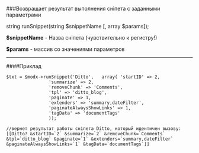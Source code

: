 ###Возвращает результат выполнения сніпета с заданными параметрами

string runSnippet(string $snippetName [, array $params]);

**$snippetName** - Назва сніпета (чувствительно к регистру!)

**$params** - массив со значениями параметров

***

####Приклад

	$txt = $modx->runSnippet('Ditto', 	array( 'startID' => 2, 
					'summarize' => 2, 
					'removeChunk' => 'Comments', 
					'tpl' => 'ditto_blog', 
					'paginate' => 1, 
					'extenders' => 'summary,dateFilter', 
					'paginateAlwaysShowLinks' => 1, 
					'tagData' => 'documentTags' 
					));

	//вернет результат работы сніпета Ditto, который идентичен вызову:
	[[Ditto? &startID=`2` &summarize=`2` &removeChunk=`Comments` &tpl=`ditto_blog` &paginate=`1` &extenders=`summary,dateFilter` &paginateAlwaysShowLinks=`1` &tagData=`documentTags`]]
